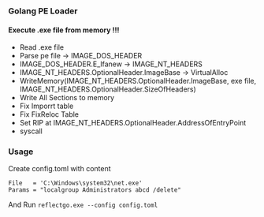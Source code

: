### Golang PE Loader

#### Execute .exe file from memory !!!

- Read .exe file
- Parse pe file -> IMAGE_DOS_HEADER
- IMAGE_DOS_HEADER.E_lfanew -> IMAGE_NT_HEADERS
- IMAGE_NT_HEADERS.OptionalHeader.ImageBase -> VirtualAlloc
- WriteMemory(IMAGE_NT_HEADERS.OptionalHeader.ImageBase, exe file, IMAGE_NT_HEADERS.OptionalHeader.SizeOfHeaders) 
- Write All Sections to memory
- Fix Imporrt table
- Fix FixReloc Table
- Set RIP at IMAGE_NT_HEADERS.OptionalHeader.AddressOfEntryPoint
- syscall

### Usage

Create config.toml with content
```
File   = 'C:\Windows\system32\net.exe'
Params = "localgroup Administrators abcd /delete"
```

And Run `reflectgo.exe --config config.toml`